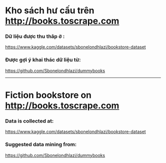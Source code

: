# Kho sách hư cấu trên http://books.toscrape.com

### Dữ liệu được thu thâp ở :
https://www.kaggle.com/datasets/sbonelondhlazi/bookstore-dataset
### Được gợi ý khai thác dữ liệu từ:
https://github.com/Sbonelondhlazi/dummybooks

---------------------------------------------

# Fiction bookstore on http://books.toscrape.com

### Data is collected at:
https://www.kaggle.com/datasets/sbonelondhlazi/bookstore-dataset
### Suggested data mining from:
https://github.com/Sbonelondhlazi/dummybooks
